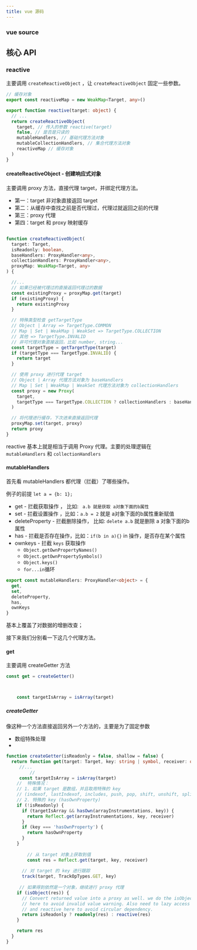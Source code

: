 ```yaml
---
title: vue 源码
---
```

### vue source

## 核心 API

### reactive 

主要调用 `createReactiveObject` ，让 `createReactiveObject` 固定一些参数。


```ts
// 缓存对象
export const reactiveMap = new WeakMap<Target, any>()

export function reactive(target: object) {
  // ...
  return createReactiveObject(
    target, // 传入的参数 reactive(target)
    false, // 是否是只读的
    mutableHandlers, // 基础代理方法对象
    mutableCollectionHandlers, // 集合代理方法对象
    reactiveMap // 缓存对象
  )
}
```

#### createReactiveObject - 创建响应式对象

主要调用 proxy 方法，直接代理 target，并绑定代理方法。

- 第一：target 非对象直接返回 target
- 第二：从缓存中查找之前是否代理过，代理过就返回之前的代理
- 第三：proxy 代理
- 第四：target 和 proxy 映射缓存

```ts

function createReactiveObject(
  target: Target,
  isReadonly: boolean,
  baseHandlers: ProxyHandler<any>,
  collectionHandlers: ProxyHandler<any>,
  proxyMap: WeakMap<Target, any>
) {

  //...
  // 如果已经被代理过的直接返回代理过的数据
  const existingProxy = proxyMap.get(target)
  if (existingProxy) {
    return existingProxy
  }

  // 特殊类型检查 getTargetType
  // Object | Array => TargetType.COMMON 
  // Map | Set | WeakMap | WeakSet => TargetType.COLLECTION
  // 其他 => TargetType.INVALID
  // 非可代理对象直接返回，比如 number, string...
  const targetType = getTargetType(target)
  if (targetType === TargetType.INVALID) {
    return target
  }

  // 使用 proxy 进行代理 target
  // Object | Array 代理方法对象为 baseHandlers
  // Map | Set | WeakMap | WeakSet 代理方法对象为 collectionHandlers
  const proxy = new Proxy(
    target,
    targetType === TargetType.COLLECTION ? collectionHandlers : baseHandlers
  )

  // 将代理进行缓存，下次进来直接返回代理
  proxyMap.set(target, proxy)
  return proxy
}
```



reactive 基本上就是相当于调用 Proxy 代理。主要的处理逻辑在 `mutableHandlers` 和 `collectionHandlers`



#### mutableHandlers

首先看 mutableHandlers 都代理（拦截）了哪些操作。

例子的前提 `let a = {b: 1}; `

- get - 拦截获取操作 ， 比如: ` a.b 就是获取 a对象下面的b属性`
- set -  拦截设置操作  ，比如：`a.b = 2` 就是 a对象下面的b属性重新赋值
- deleteProperty - 拦截删除操作， 比如: `delete a.b` 就是删除 a 对象下面的b属性
- has - 拦截是否存在操作，比如：`if(b in a){}` in 操作，是否存在某个属性
- ownkeys - 拦截 `keys` 获取操作  
  - `Object.getOwnPropertyNames()`
  - `Object.getOwnPropertySymbols()`
  - `Object.keys()`
  - `for...in`循环

```ts
export const mutableHandlers: ProxyHandler<object> = {
  get,
  set,
  deleteProperty,
  has,
  ownKeys
}
```

基本上覆盖了对数据的增删改查；

接下来我们分别看一下这几个代理方法。

#### get

主要调用 createGetter 方法

```ts
const get = createGetter()



    const targetIsArray = isArray(target)
```



##### createGetter

像这种一个方法直接返回另外一个方法的，主要是为了固定参数

- 数组特殊处理
- 

```ts
function createGetter(isReadonly = false, shallow = false) {
  return function get(target: Target, key: string | symbol, receiver: object) {
     //...
		 //
     const targetIsArray = isArray(target)
    //  特殊情况：
    // 1. 如果 target 是数组，并且取用特殊的 key 
    // (indexof, lastIndexof, includes, push, pop, shift, unshift, splice)
    // 2. 特殊的 key (hasOwnProperty)
    if (!isReadonly) {
      if (targetIsArray && hasOwn(arrayInstrumentations, key)) {
        return Reflect.get(arrayInstrumentations, key, receiver)
      }
      if (key === 'hasOwnProperty') {
        return hasOwnProperty
      }
    } 
    
    	// 从 target 对象上获取到值
    	const res = Reflect.get(target, key, receiver)
      
      // 对 target 的 key 进行跟踪
      track(target, TrackOpTypes.GET, key)
    
     // 如果得到依然是一个对象，继续进行 proxy 代理 
    if (isObject(res)) {
      // Convert returned value into a proxy as well. we do the isObject check
      // here to avoid invalid value warning. Also need to lazy access readonly
      // and reactive here to avoid circular dependency.
      return isReadonly ? readonly(res) : reactive(res)
    }

    return res
  }
}
```



